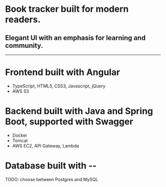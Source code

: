 # Book tracker built for modern readers.
## Elegant UI with an emphasis for learning and community.
---
# Frontend built with Angular
- TypeScript, HTML5, CSS3, Javascript, jQuery
- AWS S3

# Backend built with Java and Spring Boot, supported with Swagger
- Docker
- Tomcat
- AWS EC2, API Gateway, Lambda

# Database built with --
  TODO: choose between Postgres and MySQL

